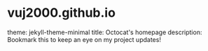 # vuj2000.github.io
theme: jekyll-theme-minimal
title: Octocat's homepage
description: Bookmark this to keep an eye on my project updates!

